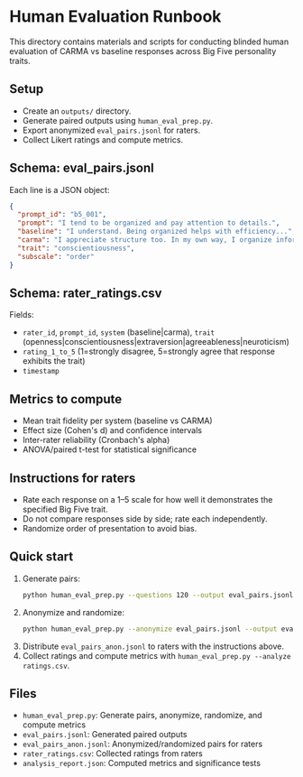 Human Evaluation Runbook
========================

This directory contains materials and scripts for conducting blinded human evaluation of CARMA vs baseline responses across Big Five personality traits.

## Setup
- Create an `outputs/` directory.
- Generate paired outputs using `human_eval_prep.py`.
- Export anonymized `eval_pairs.jsonl` for raters.
- Collect Likert ratings and compute metrics.

## Schema: eval_pairs.jsonl
Each line is a JSON object:
```json
{
  "prompt_id": "b5_001",
  "prompt": "I tend to be organized and pay attention to details.",
  "baseline": "I understand. Being organized helps with efficiency...",
  "carma": "I appreciate structure too. In my own way, I organize information hierarchically...",
  "trait": "conscientiousness",
  "subscale": "order"
}
```

## Schema: rater_ratings.csv
Fields:
- `rater_id`, `prompt_id`, `system` (baseline|carma), `trait` (openness|conscientiousness|extraversion|agreeableness|neuroticism)
- `rating_1_to_5` (1=strongly disagree, 5=strongly agree that response exhibits the trait)
- `timestamp`

## Metrics to compute
- Mean trait fidelity per system (baseline vs CARMA)
- Effect size (Cohen's d) and confidence intervals
- Inter-rater reliability (Cronbach's alpha)
- ANOVA/paired t-test for statistical significance

## Instructions for raters
- Rate each response on a 1–5 scale for how well it demonstrates the specified Big Five trait.
- Do not compare responses side by side; rate each independently.
- Randomize order of presentation to avoid bias.

## Quick start
1. Generate pairs:
   ```bash
   python human_eval_prep.py --questions 120 --output eval_pairs.jsonl
   ```
2. Anonymize and randomize:
   ```bash
   python human_eval_prep.py --anonymize eval_pairs.jsonl --output eval_pairs_anon.jsonl
   ```
3. Distribute `eval_pairs_anon.jsonl` to raters with the instructions above.
4. Collect ratings and compute metrics with `human_eval_prep.py --analyze ratings.csv`.

## Files
- `human_eval_prep.py`: Generate pairs, anonymize, randomize, and compute metrics
- `eval_pairs.jsonl`: Generated paired outputs
- `eval_pairs_anon.jsonl`: Anonymized/randomized pairs for raters
- `rater_ratings.csv`: Collected ratings from raters
- `analysis_report.json`: Computed metrics and significance tests
